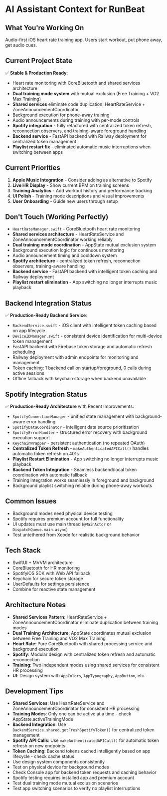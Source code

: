 # AI Assistant Context for RunBeat

## What You're Working On
Audio-first iOS heart rate training app. Users start workout, put phone away, get audio cues.

## Current Project State
✅ **Stable & Production Ready**:
- Heart rate monitoring with CoreBluetooth and shared services architecture
- **Dual training mode system** with mutual exclusion (Free Training + VO2 Max Training)
- **Shared services** eliminate code duplication: HeartRateService + ZoneAnnouncementCoordinator
- Background execution for phone-away training  
- Audio announcements during training with per-mode controls
- **Spotify integration** - fully refactored with centralized token refresh, reconnection observers, and training-aware foreground handling
- **Backend service** - FastAPI backend with Railway deployment for centralized token management
- **Playlist restart fix** - eliminated automatic music interruptions when switching between apps

## Current Priorities
1. **Apple Music Integration** - Consider adding as alternative to Spotify
2. **Live HR Display** - Show current BPM on training screens
3. **Training Analytics** - Add workout history and performance tracking
4. **UI Polish** - Training mode descriptions and visual improvements
5. **User Onboarding** - Guide new users through setup

## Don't Touch (Working Perfectly)
- `HeartRateManager.swift` - CoreBluetooth heart rate monitoring
- **Shared services architecture** - HeartRateService and ZoneAnnouncementCoordinator working reliably
- **Dual training mode coordination** - AppState mutual exclusion system
- Background execution logic for continuous monitoring
- Audio announcement timing and cooldown system
- **Spotify architecture** - centralized token refresh, reconnection observers, training-aware handling
- **Backend service** - FastAPI backend with intelligent token caching and Railway deployment
- **Playlist restart elimination** - App switching no longer interrupts music playback

## Backend Integration Status
✅ **Production-Ready Backend Service**:
- `BackendService.swift` - iOS client with intelligent token caching based on app lifecycle
- `DeviceIDManager.swift` - consistent device identification for multi-device token management  
- FastAPI backend with Firebase token storage and automatic refresh scheduling
- Railway deployment with admin endpoints for monitoring and management
- Token caching: 1 backend call on startup/foreground, 0 calls during active sessions
- Offline fallback with keychain storage when backend unavailable

## Spotify Integration Status
✅ **Production-Ready Architecture** with Recent Improvements:
- `SpotifyConnectionManager` - unified state management with background-aware error handling
- `SpotifyDataCoordinator` - intelligent data source prioritization  
- `SpotifyErrorHandler` - structured error recovery with background execution support
- `KeychainWrapper` - persistent authentication (no repeated OAuth)
- **Centralized Token Refresh** - `makeAuthenticatedAPICall()` handles automatic token refresh on 401s
- **Playlist Restart Elimination** - App switching no longer interrupts music playback
- **Backend Token Integration** - Seamless backend/local token coordination with automatic fallback
- Training integration works seamlessly in foreground and background
- Background playlist switching reliable during phone-away workouts

## Common Issues
- Background modes need physical device testing
- Spotify requires premium account for full functionality
- UI updates must use main thread (`@MainActor` or `DispatchQueue.main.async`)
- Test untethered from Xcode for realistic background behavior

## Tech Stack
- SwiftUI + MVVM architecture
- CoreBluetooth for HR monitoring
- SpotifyiOS SDK with Web API fallback
- Keychain for secure token storage
- UserDefaults for settings persistence
- Combine for reactive state management

## Architecture Notes
- **Shared Services Pattern**: HeartRateService + ZoneAnnouncementCoordinator eliminate duplication between training modes
- **Dual Training Architecture**: AppState coordinates mutual exclusion between Free Training and VO2 Max Training
- **Heart Rate**: Pure CoreBluetooth with shared processing service and background execution
- **Spotify**: Modular design with centralized token refresh and automatic reconnection
- **Training**: Two independent modes using shared services for consistent HR processing
- **UI**: Design system with `AppColors`, `AppTypography`, `AppButton`, etc.

## Development Tips
- **Shared Services**: Use HeartRateService and ZoneAnnouncementCoordinator for consistent HR processing
- **Training Modes**: Only one can be active at a time - check AppState.activeTrainingMode
- **Backend Integration**: Use `BackendService.shared.getFreshSpotifyToken()` for centralized token management
- **Spotify API Calls**: Use `makeAuthenticatedAPICall()` for automatic token refresh on new endpoints
- **Token Caching**: Backend tokens cached intelligently based on app lifecycle - check cache status
- Use design system components consistently
- Test on physical device for background modes
- Check Console app for backend token requests and caching behavior
- Spotify testing requires installed app and premium account
- Test dual training mode mutual exclusion scenarios
- Test app switching scenarios to verify no playlist interruptions